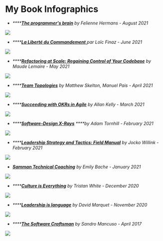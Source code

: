 # My Book Infographics

* _\*\*\*\*_[_**The programmer's brain**_](https://yoan-thirion.gitbook.io/knowledge-base/xtrem-reading/resources/book-notes/the-programmers-brain) _by Felienne Hermans - August 2021_

![](../.gitbook/assets/programmers-brain%20%281%29.png)

* _\*\*\*\*_[_**La Liberté du Commandement**_ ](https://livre.fnac.com/a14046398/Loic-Finaz-La-liberte-du-commandement)_par Loïc Finaz - June 2021_

![](../.gitbook/assets/la-liberte-du-commandement%20%282%29.png)

* _\*\*\*\*_[_**Refactoring at Scale: Regaining Control of Your Codebase**_](https://www.goodreads.com/book/show/53483751-refactoring-at-scale) _by Maude Lemaire - May 2021_

![](../.gitbook/assets/refactoring-at-scale%20%281%29.jpg)

* _\*\*\*\*_[_**Team Topologies**_](https://www.goodreads.com/book/show/44135420-team-topologies) _by Matthew Skelton, Manuel Pais - April 2021_

![](../.gitbook/assets/team-topologies%20%281%29.png)

* _\*\*\*\*_[_**Succeeding with OKRs in Agile**_](https://www.goodreads.com/book/show/57019672-succeeding-with-okrs-in-agile?ac=1&from_search=true&qid=HgSf8HvSoN&rank=1) _by Allan Kelly - March 2021_

![](../.gitbook/assets/succeeding-with-okrs-in-agile%20%283%29.png)

* _\*\*\*\*_[_**Software-Design X-Rays**_](https://www.goodreads.com/book/show/36517037-software-design-x-rays?ac=1&from_search=true&qid=X1QZx8XCCs&rank=1) _****by Adam Tornhill - February 2021_

![](../.gitbook/assets/software-design-x-rays%20%282%29.png)

* _\*\*\*\*_[_**Leadership Strategy and Tactics: Field Manual**_](https://www.goodreads.com/book/show/51136198-leadership-strategy-and-tactics?ac=1&from_search=true&qid=ExRdMvfk8X&rank=1) _by Jocko Willink - February 2021_

![](../.gitbook/assets/leadership-strategy.jpg)

* [_**Samman Technical Coaching**_](https://www.goodreads.com/book/show/56659570-technical-agile-coaching-with-the-samman-method?ac=1&from_search=true&qid=Vsc4qfo3k7&rank=1) _by Emily Bache - January 2021_

![](../.gitbook/assets/samman-technical-coaching.png)

* _\*\*\*\*_[_**Culture is Everything**_](https://www.goodreads.com/book/show/35080568-culture-is-everything?ac=1&from_search=true&qid=G7bsQEDUsD&rank=1) _by Tristan White - December 2020_

![](../.gitbook/assets/culture-is-everything%20%281%29.jpg)

* _\*\*\*\*_[_**Leadership is language**_](https://www.goodreads.com/book/show/42774083-leadership-is-language) _by David Marquet - November 2020_

![](../.gitbook/assets/leadership-is-language.jpg)

* _\*\*\*\*_[_**The Software Craftsman**_](https://www.goodreads.com/book/show/23215733-the-software-craftsman) _by Sandro Mancuso_ _-_ _April 2017_

![](../.gitbook/assets/the-software-craftsman.png)


